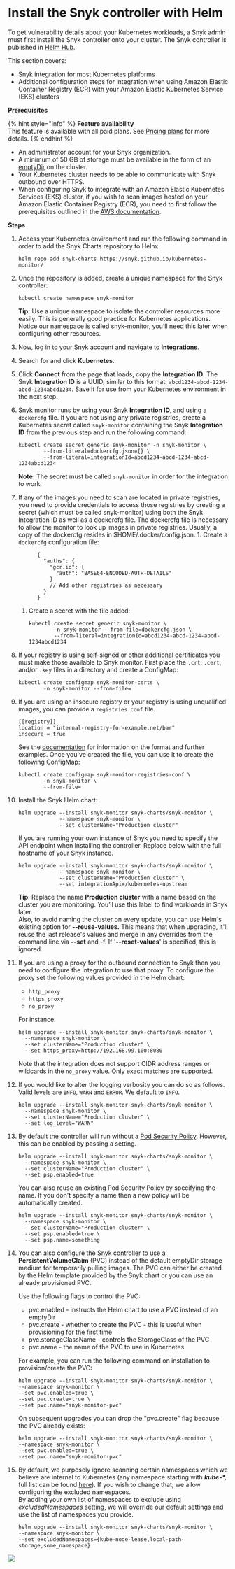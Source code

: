 # Install the Snyk controller with Helm

To get vulnerability details about your Kubernetes workloads, a Snyk admin must first install the Snyk controller onto your cluster. The Snyk controller is published in [Helm Hub](https://hub.helm.sh/charts/snyk/snyk-monitor).

This section covers:

* Snyk integration for most Kubernetes platforms
* Additional configuration steps for integration when using Amazon Elastic Container Registry \(ECR\) with your Amazon Elastic Kubernetes Service \(EKS\) clusters

**Prerequisites**

{% hint style="info" %}
**Feature availability**  
This feature is available with all paid plans. See [Pricing plans](https://snyk.io/plans/) for more details.
{% endhint %}

* An administrator account for your Snyk organization.
* A minimum of 50 GB of storage must be available in the form of an [emptyDir](https://kubernetes.io/docs/concepts/storage/volumes/#emptydir) on the cluster.
* Your Kubernetes cluster needs to be able to communicate with Snyk outbound over HTTPS.
* When configuring Snyk to integrate with an Amazon Elastic Kubernetes Services \(EKS\) cluster, if you wish to scan images hosted on your Amazon Elastic Container Registry \(ECR\), you need to first follow the prerequisites outlined in the [AWS documentation](https://docs.aws.amazon.com/AmazonECR/latest/userguide/ECR_on_EKS.html).

**Steps**

1. Access your Kubernetes environment and run the following command in order to add the Snyk Charts repository to Helm:

   ```text
   helm repo add snyk-charts https://snyk.github.io/kubernetes-monitor/
   ```

2. Once the repository is added, create a unique namespace for the Snyk controller:

   ```text
   kubectl create namespace snyk-monitor
   ```

   **Tip:** Use a unique namespace to isolate the controller resources more easily. This is generally good practice for Kubernetes applications. Notice our namespace is called snyk-monitor, you’ll need this later when configuring other resources.

3. Now, log in to your Snyk account and navigate to **Integrations**.
4. Search for and click **Kubernetes**.
5. Click **Connect** from the page that loads, copy the **Integration ID.** The Snyk **Integration ID** is a UUID, similar to this format: `abcd1234-abcd-1234-abcd-1234abcd1234`. Save it for use from your Kubernetes environment in the next step.
6. Snyk monitor runs by using your Snyk **Integration ID**, and using a `dockercfg` file. If you are not using any private registries, create a Kubernetes secret called `snyk-monitor` containing the Snyk **Integration ID** from the previous step and run the following command:

   ```text
   kubectl create secret generic snyk-monitor -n snyk-monitor \
           --from-literal=dockercfg.json={} \
           --from-literal=integrationId=abcd1234-abcd-1234-abcd-1234abcd1234
   ```

   **Note:** The secret must be called `snyk-monitor` in order for the integration to work.

7. If any of the images you need to scan are located in private registries, you need to provide credentials to access those registries by creating a secret \(which must be called snyk-monitor\) using both the Snyk Integration ID as well as a dockercfg file. The dockercfg file is necessary to allow the monitor to look up images in private registries. Usually, a copy of the dockercfg resides in $HOME/.docker/config.json. 1. Create a `dockercfg` configuration file:

   ```text
         { 
           "auths": { 
             "gcr.io": { 
               "auth": "BASE64-ENCODED-AUTH-DETAILS" 
             } 
             // Add other registries as necessary 
           } 
         }
   ```

   1. Create a secret with the file added:

      ```text
      kubectl create secret generic snyk-monitor \
              -n snyk-monitor --from-file=dockercfg.json \
              --from-literal=integrationId=abcd1234-abcd-1234-abcd-1234abcd1234
      ```

8. If your registry is using self-signed or other additional certificates you must make those available to Snyk monitor. First place the `.crt`, `.cert`, and/or `.key` files in a directory and create a ConfigMap:

   ```text
   kubectl create configmap snyk-monitor-certs \
           -n snyk-monitor --from-file=
   ```

9. If you are using an insecure registry or your registry is using unqualified images, you can provide a `registries.conf` file.

   ```text
   [[registry]]
   location = "internal-registry-for-example.net/bar"
   insecure = true
   ```

   See the [documentation](https://github.com/containers/image/blob/master/docs/containers-registries.conf.5.md) for information on the format and further examples. Once you've created the file, you can use it to create the following ConfigMap:

   ```text
   kubectl create configmap snyk-monitor-registries-conf \
           -n snyk-monitor \
           --from-file=
   ```

10. Install the Snyk Helm chart:

    ```text
    helm upgrade --install snyk-monitor snyk-charts/snyk-monitor \
                 --namespace snyk-monitor \
                 --set clusterName="Production cluster"
    ```

    If you are running your own instance of Snyk you need to specify the API endpoint when installing the controller. Replace below with the full hostname of your Snyk instance.

    ```text
    helm upgrade --install snyk-monitor snyk-charts/snyk-monitor \
                 --namespace snyk-monitor \
                 --set clusterName="Production cluster" \
                 --set integrationApi=/kubernetes-upstream
    ```

    **Tip**: Replace the name **Production cluster** with a name based on the cluster you are monitoring. You’ll use this label to find workloads in Snyk later.  
    Also, to avoid naming the cluster on every update, you can use Helm's existing option for **--reuse-values.** This means that when upgrading, it'll reuse the last release's values and merge in any overrides from the command line via **--set** and -f. If '**--reset-values**' is specified, this is ignored.

11. If you are using a proxy for the outbound connection to Snyk then you need to configure the integration to use that proxy. To configure the proxy set the following values provided in the Helm chart:

    * `http_proxy`
    * `https_proxy`
    * `no_proxy`

    For instance:

    ```text
    helm upgrade --install snyk-monitor snyk-charts/snyk-monitor \
      --namespace snyk-monitor \
      --set clusterName="Production cluster" \
      --set https_proxy=http://192.168.99.100:8080
    ```

    Note that the integration does not support CIDR address ranges or wildcards in the `no_proxy` value. Only exact matches are supported.

12. If you would like to alter the logging verbosity you can do so as follows. Valid levels are `INFO`, `WARN` and `ERROR`. We default to `INFO`.

    ```text
    helm upgrade --install snyk-monitor snyk-charts/snyk-monitor \
      --namespace snyk-monitor \
      --set clusterName="Production cluster" \
      --set log_level="WARN"
    ```

13. By default the controller will run without a [Pod Security Policy](https://kubernetes.io/docs/concepts/policy/pod-security-policy/). However, this can be enabled by passing a setting.

    ```text
    helm upgrade --install snyk-monitor snyk-charts/snyk-monitor \
      --namespace snyk-monitor \
      --set clusterName="Production cluster" \
      --set psp.enabled=true
    ```

    You can also reuse an existing Pod Security Policy by specifying the name. If you don't specify a name then a new policy will be automatically created.

    ```text
    helm upgrade --install snyk-monitor snyk-charts/snyk-monitor \
      --namespace snyk-monitor \
      --set clusterName="Production cluster" \
      --set psp.enabled=true \
      --set psp.name=something
    ```

14. You can also configure the Snyk controller to use a **PersistentVolumeClaim** \(PVC\) instead of the default emptyDir storage medium for temporarily pulling images. The PVC can either be created by the Helm template provided by the Snyk chart or you can use an already provisioned PVC.

    Use the following flags to control the PVC:

    * pvc.enabled - instructs the Helm chart to use a PVC instead of an emptyDir
    * pvc.create - whether to create the PVC - this is useful when provisioning for the first time
    * pvc.storageClassName - controls the StorageClass of the PVC
    * pvc.name - the name of the PVC to use in Kubernetes

    For example, you can run the following command on installation to provision/create the PVC:

    ```text
    helm upgrade --install snyk-monitor snyk-charts/snyk-monitor \
    --namespace snyk-monitor \
    --set pvc.enabled=true \
    --set pvc.create=true \
    --set pvc.name="snyk-monitor-pvc"
    ```

    On subsequent upgrades you can drop the "pvc.create" flag because the PVC already exists:

    ```text
    helm upgrade --install snyk-monitor snyk-charts/snyk-monitor \
    --namespace snyk-monitor \
    --set pvc.enabled=true \
    --set pvc.name="snyk-monitor-pvc"
    ```

15. By default, we purposely ignore scanning certain namespaces which we believe are internal to Kubernetes \(any namespace starting with _**kube-\*,**_ full list can be found [here](https://github.com/snyk/kubernetes-monitor/blob/master/src/supervisor/watchers/internal-namespaces.ts)\). If you wish to change that, we allow configuring the excluded namespaces.  
    By adding your own list of namespaces to exclude using _excludedNamespaces_ setting, we will override our default settings and use the list of namespaces you provide.

    ```text
    helm upgrade --install snyk-monitor snyk-charts/snyk-monitor \
    --namespace snyk-monitor \
    --set excludedNamespaces={kube-node-lease,local-path-storage,some_namespace}
    ```

![](../../../.gitbook/assets/uuid-26f9c2cd-2755-07d5-61a0-bdb0261d87ab-en.gif)

